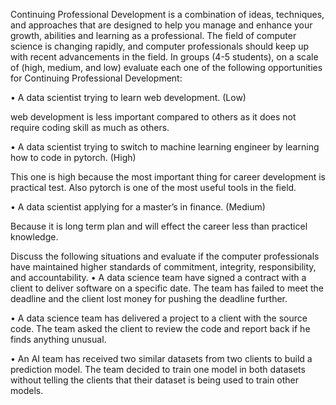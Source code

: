 
Continuing Professional Development is a combination of ideas, techniques, and approaches that are designed to help you manage and enhance your growth, abilities and learning as a professional. The field of computer science is changing rapidly, and computer professionals should keep up with recent advancements in the field.
In groups (4-5 students), on a scale of (high, medium, and low) evaluate each one of the following opportunities for Continuing Professional Development:


•	A data scientist trying to learn web development. (Low)

web development is less important compared to others as it does not require coding skill as much as others.


•	A data scientist trying to switch to machine learning engineer by learning how to code in pytorch. (High)

This one is high because the most important thing for career development is practical test. Also pytorch is one of the most useful tools in the field.

•	A data scientist applying for a master’s in finance.  (Medium)

Because it is long term plan and will effect the career less than practicel knowledge.





Discuss the following situations and evaluate if the computer professionals have maintained higher standards of commitment, integrity, responsibility, and accountability.
•	A data science team have signed a contract with a client to deliver software on a specific date. The team has failed to meet the deadline and the client lost money for pushing the deadline further.

•	A data science team has delivered a project to a client with the source code. The team asked the client to review the code and report back if he finds anything unusual.

•	An AI team has received two similar datasets from two clients to build a prediction model. The team decided to train one model in both datasets without telling the clients that their dataset is being used to train other models.
